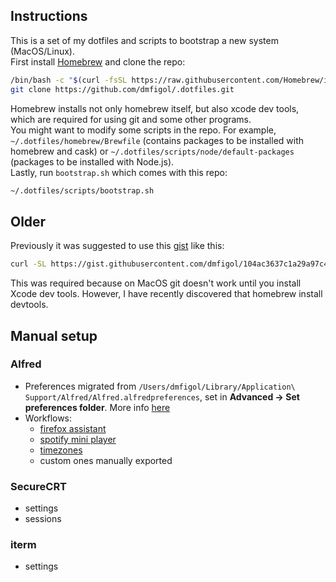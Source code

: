 ## Instructions
This is a set of my dotfiles and scripts to bootstrap a new system (MacOS/Linux).  
First install [Homebrew](https://brew.sh/) and clone the repo:
```bash
/bin/bash -c "$(curl -fsSL https://raw.githubusercontent.com/Homebrew/install/HEAD/install.sh)"
git clone https://github.com/dmfigol/.dotfiles.git
```
Homebrew installs not only homebrew itself, but also xcode dev tools, which are required for using git and some other programs.  
You might want to modify some scripts in the repo. For example, `~/.dotfiles/homebrew/Brewfile` (contains packages to be installed with homebrew and cask) or `~/.dotfiles/scripts/node/default-packages` (packages to be installed with Node.js).  
Lastly, run `bootstrap.sh` which comes with this repo:  
```bash
~/.dotfiles/scripts/bootstrap.sh
```  

## Older
Previously it was suggested to use this [gist](https://gist.github.com/dmfigol/104ac3637c1a29a97c4beb5c953dbe99) like this:  
```bash
curl -SL https://gist.githubusercontent.com/dmfigol/104ac3637c1a29a97c4beb5c953dbe99/raw/b550a86077721296f942a8b978db55f925b2f079/bootstrap-mac | bash
```  
This was required because on MacOS git doesn't work until you install Xcode dev tools. However, I have recently discovered that homebrew install devtools.


## Manual setup
### Alfred
- Preferences migrated from `/Users/dmfigol/Library/Application\ Support/Alfred/Alfred.alfredpreferences`, set in **Advanced -> Set preferences folder**. More info [here](https://www.alfredapp.com/help/advanced/sync/)
- Workflows:
    - [firefox assistant](https://github.com/deanishe/alfred-firefox)
    - [spotify mini player](https://alfred-spotify-mini-player.com/setup/)
    - [timezones](https://github.com/jaroslawhartman/TimeZones-Alfred)
    - custom ones manually exported

### SecureCRT
- settings
- sessions

### iterm
- settings

